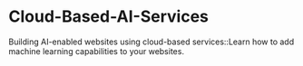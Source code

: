 # Cloud-Based-AI-Services
Building AI-enabled websites  using cloud-based services::Learn how to add machine learning capabilities to your websites.
